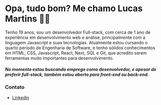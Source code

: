 # Opa, tudo bom? Me chamo Lucas Martins 👋😎

Tenho 19 anos, sou um desenvolvedor Full-stack, com cerca de 1 ano de experiência em desenvolvimento web e análise, principalmente com a linguagem Javascript e suas tecnologias. Atualmente estou cursando o quarto período de Engenharia de Software, e tenho sólidos conhecimentos em HTML, CSS, Javascript, React, Next, SQL e Git, que acredito serem ferramentas muito importantes para desenvolvimento.  
   
##### No momento estou buscando emprego como desenvolvedor, e apesar de preferir full-stack, também estou aberto para front-end ou back-end.
    
### Contato
- [Linkedin](https://www.linkedin.com/in/lucasluanmartins/)

<!--
**LucasLMartins/LucasLMartins** is a ✨ _special_ ✨ repository because its `README.md` (this file) appears on your GitHub profile.

Here are some ideas to get you started:

- 🔭 I’m currently working on ...
- 🌱 I’m currently learning ...
- 👯 I’m looking to collaborate on ...
- 🤔 I’m looking for help with ...
- 💬 Ask me about ...
- 📫 How to reach me: ...
- 😄 Pronouns: ...
- ⚡ Fun fact: ...
-->
